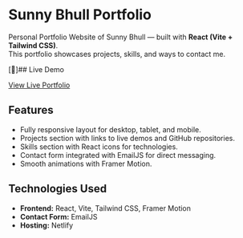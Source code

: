 # Sunny Bhull Portfolio

Personal Portfolio Website of Sunny Bhull — built with **React (Vite + Tailwind CSS)**.  
This portfolio showcases projects, skills, and ways to contact me.

[🚀]## Live Demo

[View Live Portfolio](https://sunnybhull-portfolio.netlify.app)

## Features

- Fully responsive layout for desktop, tablet, and mobile.
- Projects section with links to live demos and GitHub repositories.
- Skills section with React icons for technologies.
- Contact form integrated with EmailJS for direct messaging.
- Smooth animations with Framer Motion.

## Technologies Used

- **Frontend:** React, Vite, Tailwind CSS, Framer Motion  
- **Contact Form:** EmailJS  
- **Hosting:** Netlify
